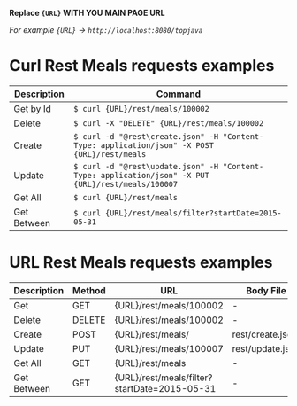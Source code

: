 **Replace `{URL}` WITH YOU MAIN PAGE URL**

*For example `{URL}` -> `http://localhost:8080/topjava`*

# Curl Rest Meals requests examples
Description | Command
----------- | -------
Get by Id | `$ curl {URL}/rest/meals/100002`
Delete | `$ curl -X "DELETE" {URL}/rest/meals/100002`
Create | `$ curl -d "@rest\create.json" -H "Content-Type: application/json" -X POST {URL}/rest/meals`
Update | `$ curl -d "@rest\update.json" -H "Content-Type: application/json" -X PUT {URL}/rest/meals/100007`
Get All | `$ curl {URL}/rest/meals`
Get Between | `$ curl {URL}/rest/meals/filter?startDate=2015-05-31`

# URL Rest Meals requests examples
Description | Method | URL | Body File
----------- | ------ | --- | ---------
Get | GET | {URL}/rest/meals/100002 | -
Delete | DELETE | {URL}/rest/meals/100002 | -
Create | POST | {URL}/rest/meals/ | rest/create.json
Update | PUT | {URL}/rest/meals/100007 | rest/update.json
Get All | GET | {URL}/rest/meals | -
Get Between | GET | {URL}/rest/meals/filter?startDate=2015-05-31 | -
